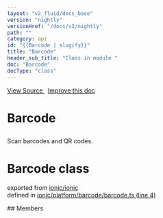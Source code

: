 ```yaml
---
layout: "v2_fluid/docs_base"
version: "nightly"
versionHref: "/docs/v2/nightly"
path: ""
category: api
id: "{{Barcode | slugify}}"
title: "Barcode"
header_sub_title: "Class in module "
doc: "Barcode"
docType: "class"
---
```



<div class="improve-docs">
  <a href='http://github.com/driftyco/ionic2/tree/master/ionic/platform/barcode/barcode.ts#L3'>
    View Source
  </a>
  &nbsp;
  <a href='http://github.com/driftyco/ionic2/edit/master/ionic/platform/barcode/barcode.ts#L3'>
    Improve this doc
  </a>
</div>




<h1 class="api-title">

  Barcode



</h1>





<p>Scan barcodes and QR codes.</p>


<h1 class="class export">Barcode <span class="type">class</span></h1>
<p class="module">exported from <a href='undefined'>ionic/ionic</a><br/>
defined in <a href="https://github.com/driftyco/ionic2/tree/master/ionic/platform/barcode/barcode.ts#L4-L89">ionic/platform/barcode/barcode.ts (line 4)</a>
</p>
## Members

